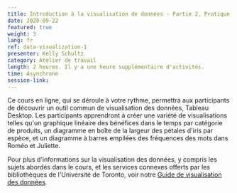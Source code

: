 ```yaml
---
title: Introduction à la visualisation de données - Partie 2, Pratique avec Tableau
date: 2020-09-22
featured: true
weight: 3
lang: fr
ref: data-visualization-1
presenter: Kelly Schultz
category: Atelier de travail
length: 2 heures. Il y a une heure supplémentaire d'activités.
time: Asynchrone
session-link:
---
```

Ce cours en ligne, qui se déroule à votre rythme, permettra aux participants de découvrir un outil commun de visualisation des données, Tableau Desktop. Les participants apprendront à créer une variété de visualisations telles qu'un graphique linéaire des bénéfices dans le temps par catégorie de produits, un diagramme en boîte de la largeur des pétales d'iris par espèce, et un diagramme à barres empilées des fréquences des mots dans Roméo et Juliette.

Pour plus d'informations sur la visualisation des données, y compris les sujets abordés dans le cours, et les services connexes offerts par les bibliothèques de l'Université de Toronto, voir notre [Guide de visualisation des données](https://mdl.library.utoronto.ca/dataviz/getting-started).
